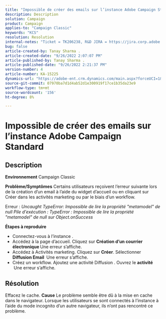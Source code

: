 ```yaml
---
title: "Impossible de créer des emails sur l’instance Adobe Campaign Standard"
description: Description
solution: Campaign
product: Campaign
applies-to: "Campaign Classic"
keywords: "KCS"
resolution: Resolution
internal-notes: "Ticket = TK206238, R&D JIRA = https://jira.corp.adobe.com/browse/CAMP-39887"
bug: false
article-created-by: Tanay Sharma .
article-created-date: "9/26/2022 2:07:07 PM"
article-published-by: Tanay Sharma .
article-published-date: "9/26/2022 2:21:37 PM"
version-number: 4
article-number: KA-15225
dynamics-url: "https://adobe-ent.crm.dynamics.com/main.aspx?forceUCI=1&pagetype=entityrecord&etn=knowledgearticle&id=db99be7e-a43d-ed11-9db1-002248086735"
source-git-commit: 07970ba7d1d4ab52d1e300919f17ce1b35da23e9
workflow-type: tm+mt
source-wordcount: '156'
ht-degree: 8%

---
```


# Impossible de créer des emails sur l’instance Adobe Campaign Standard

## Description

<b>Environnement</b>
Campaign Classic


<b>Problème/Symptômes</b>
Certains utilisateurs reçoivent l’erreur suivante lors de la création d’un email à l’aide du widget d’accueil ou en cliquant sur Créer dans les activités marketing ou par le biais d’un workflow.

Erreur : *Uncaught TypeError: Impossible de lire la propriété &quot;metamodel&quot; de null Pile d&#39;exécution : TypeError : Impossible de lire la propriété &quot;metamodel&quot; de null sur Object.onSuccess*



<b>Étapes à reproduire</b>

- Connectez-vous à l’instance .
- Accédez à la page d’accueil. Cliquez sur <b>Création d’un courrier électronique </b> Une erreur s’affiche.
- Accédez à Activités marketing. Cliquez sur <b>Créer</b>. Sélectionner <b>Diffusion Email </b> Une erreur s’affiche.
- Créez un workflow. Ajoutez une activité Diffusion . Ouvrez le <b>activité </b> Une erreur s’affiche.



## Résolution


Effacez le cache.
<b>Cause</b>
Le problème semble être dû à la mise en cache dans le navigateur. Lorsque les utilisateurs se sont connectés à l’instance à l’aide du mode incognito d’un autre navigateur, ils n’ont pas rencontré ce problème.
